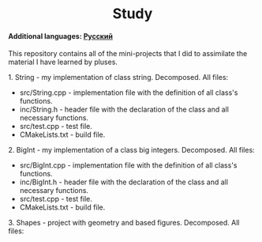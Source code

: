 <h1 align="center">Study</h1>
<h4>Additional languages: <a href="https://github.com/AlferovKirill/Study/blob/main/README.RU.md">Русский</a></h4>

<p>This repository contains all of the mini-projects that I did to assimilate the material I have learned by pluses.</p>

<p>1. String - my implementation of class string. Decomposed. All files:</p>
<ul>
  <li>src/String.cpp - implementation file with the definition of all class's functions.</li>
  <li>inc/String.h - header file with the declaration of the class and all necessary functions.</li>
  <li>src/test.cpp - test file.</li>
  <li>CMakeLists.txt - build file.</li>
</ul>

<p>2. BigInt - my implementation of a class big integers. Decomposed. All files:</p>
<ul>
  <li>src/BigInt.cpp - implementation file with the definition of all class's functions.</li>
  <li>inc/BigInt.h - header file with the declaration of the class and all necessary functions.</li>
  <li>src/test.cpp - test file.</li>
  <li>CMakeLists.txt - build file.</li>
</ul>

<p>3. Shapes - project with geometry and based figures. Decomposed. All files:</p>

